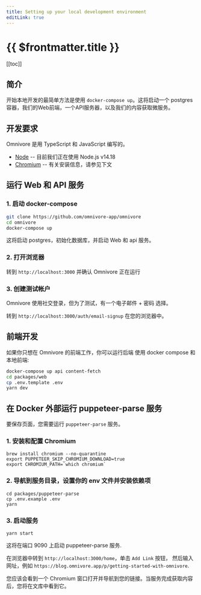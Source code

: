 ```yaml
---
title: Setting up your local development environment
editLink: true
---
```


# {{ $frontmatter.title }}

[[toc]]

## 简介

开始本地开发的最简单方法是使用 `docker-compose up`。这将启动一个 postgres 容器，我们的Web前端，一个API服务器，以及我们的内容获取微服务。

## 开发要求

Omnivore 是用 TypeScript 和 JavaScript 编写的。

- [Node](https://nodejs.org/) -- 目前我们正在使用 Node.js v14.18
- [Chromium](https://www.chromium.org/chromium-projects/) -- 有关安装信息，请参见下文

## 运行 Web 和 API 服务

### 1. 启动 docker-compose

```bash
git clone https://github.com/omnivore-app/omnivore
cd omnivore
docker-compose up
```

这将启动 postgres，初始化数据库，并启动 Web 和 api 服务。

### 2. 打开浏览器

转到 `http://localhost:3000` 并确认 Omnivore 正在运行

### 3. 创建测试帐户

Omnivore 使用社交登录，但为了测试，有一个电子邮件 + 密码 选择。

转到 `http://localhost:3000/auth/email-signup` 在您的浏览器中。

## 前端开发

如果你只想在 Omnivore 的前端工作，你可以运行后端
使用 docker compose 和本地前端:

```bash
docker-compose up api content-fetch
cd packages/web
cp .env.template .env
yarn dev
```

## 在 Docker 外部运行 puppeteer-parse 服务

要保存页面，您需要运行 `puppeteer-parse` 服务。

### 1. 安装和配置 Chromium

```
brew install chromium --no-quarantine
export PUPPETEER_SKIP_CHROMIUM_DOWNLOAD=true
export CHROMIUM_PATH=`which chromium`
```

### 2. 导航到服务目录，设置你的 env 文件并安装依赖项

```
cd packages/puppeteer-parse
cp .env.example .env
yarn
```

### 3. 启动服务

```
yarn start
```

这将在端口 9090 上启动 puppeteer-parse 服务.

在浏览器中转到 `http://localhost:3000/home`，单击 `Add Link` 按钮，
然后输入网址，例如 `https://blog.omnivore.app/p/getting-started-with-omnivore`.

您应该会看到一个 Chromium 窗口打开并导航到您的链接。当服务完成获取内容后，您将在文库中看到它。
